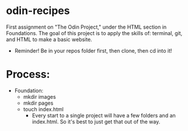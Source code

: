 # odin-recipes
First assignment on "The Odin Project," under the HTML section in Foundations. The goal of this project is to apply the skills of: terminal, git, and HTML to make a basic website. 

* Reminder! Be in your repos folder first, then clone, then cd into it!


# Process:

* Foundation:
    * mkdir images
    * mkdir pages
    * touch index.html
        * Every start to a single project will have a few folders and an index.html. So it's best to just get that out of the way.





